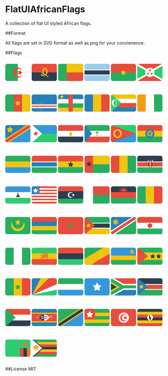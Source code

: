 # FlatUIAfricanFlags
A collection of flat UI styled African flags.

##Format

All flags are set in SVG format as well as png for your convienence.

##Flags

![algeria](Flags/png80/algeria.png) ![angola](Flags/png80/angola.png) ![benin](Flags/png80/benin.png) ![botswana](Flags/png80/botswana.png) ![burkina-faso](Flags/png80/burkina-faso.png) ![burundi](Flags/png80/burundi.png)

![cameroon](Flags/png80/cameroon.png) ![cape-verde](Flags/png80/cape-verde.png) ![central-african-republic](Flags/png80/central-african-republic.png) ![chad](Flags/png80/chad.png) ![comoros](Flags/png80/comoros.png) ![cote-d'Ivoire](Flags/png80/cote-d'Ivoire.png) 

![democratic-republic-of-congo](Flags/png80/democratic-republic-of-congo.png) ![djibouti](Flags/png80/djibouti.png) ![egypt](Flags/png80/egypt.png) ![equatorial-guinea](Flags/png80/equatorial-guinea.png) ![eritrea](Flags/png80/eritrea.png) ![ethiopia](Flags/png80/ethiopia.png)

![gabon](Flags/png80/gabon.png) ![gambia](Flags/png80/gambia.png) ![ghana](Flags/png80/ghana.png) ![guinea-bissau](Flags/png80/guinea-bissau.png) ![guinea](Flags/png80/guinea.png) ![kenya](Flags/png80/kenya.png)

![lesothos](Flags/png80/lesothos.png) ![liberia](Flags/png80/liberia.png) ![libya](Flags/png80/libya.png) ![madagascar](Flags/png80/madagascar.png) ![malawi](Flags/png80/malawi.png) ![mali](Flags/png80/mali.png)

![mauritania](Flags/png80/mauritania.png) ![mauritius](Flags/png80/mauritius.png) ![morocco](Flags/png80/morocco.png) ![mozambique](Flags/png80/mozambique.png) ![namibia](Flags/png80/namibia.png) ![niger](Flags/png80/niger.png) 

![nigeria](Flags/png80/nigeria.png) ![old-ethiopia](Flags/png80/old-ethiopia.png) ![pan-african](Flags/png80/pan-african.png) ![republic-of-congo](Flags/png80/republic-of-congo.png) ![rwanda](Flags/png80/rwanda.png) ![sao-tome](Flags/png80/sao-tome.png)

![senegal](Flags/png80/senegal.png) ![seychelles](Flags/png80/seychelles.png) ![sierra-leone](Flags/png80/sierra-leone.png) ![somalia](Flags/png80/somalia.png) ![south-africa](Flags/png80/south-africa.png) ![south-sudan](Flags/png80/south-sudan.png)

![sudan](Flags/png80/sudan.png) ![swaziland](Flags/png80/swaziland.png) ![tanzania](Flags/png80/tanzania.png) ![togo](Flags/png80/togo.png) ![tunisia](Flags/png80/tunisia.png) ![uganda](Flags/png80/uganda.png)

![zambia](Flags/png80/zambia.png)  ![zimbabwe](Flags/png80/zimbabwe.png)

##License
MIT
